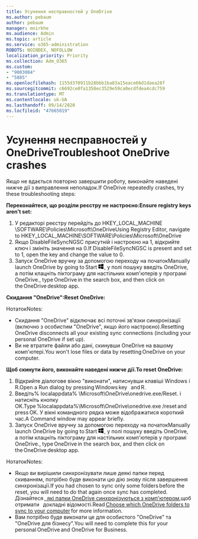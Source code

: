 ```yaml
---
title: Усунення несправностей у OneDrive
ms.author: pebaum
author: pebaum
manager: mnirkhe
ms.audience: Admin
ms.topic: article
ms.service: o365-administration
ROBOTS: NOINDEX, NOFOLLOW
localization_priority: Priority
ms.collection: Adm_O365
ms.custom:
- "9003084"
- "5885"
ms.openlocfilehash: 1155d370911b28bbb1ba83a15eace66d1daea28f
ms.sourcegitcommit: c6692ce0fa1358ec3529e59ca0ecdfdea4cdc759
ms.translationtype: MT
ms.contentlocale: uk-UA
ms.lasthandoff: 09/14/2020
ms.locfileid: "47665019"
---
```

# <a name="troubleshoot-onedrive-crashes"></a><span data-ttu-id="f900a-102">Усунення несправностей у OneDrive</span><span class="sxs-lookup"><span data-stu-id="f900a-102">Troubleshoot OneDrive crashes</span></span>

<span data-ttu-id="f900a-103">Якщо не вдається повторно завершити роботу, виконайте наведені нижче дії з виправлення неполадок.</span><span class="sxs-lookup"><span data-stu-id="f900a-103">If OneDrive repeatedly crashes, try these troubleshooting steps:</span></span>

<span data-ttu-id="f900a-104">**Переконайтеся, що розділи реєстру не настроєно:**</span><span class="sxs-lookup"><span data-stu-id="f900a-104">**Ensure registry keys aren’t set:**</span></span>

1. <span data-ttu-id="f900a-105">У редакторі реєстру перейдіть до HKEY_LOCAL_MACHINE \SOFTWARE\Policies\Microsoft\OneDrive</span><span class="sxs-lookup"><span data-stu-id="f900a-105">Using Registry Editor, navigate to HKEY_LOCAL_MACHINE\SOFTWARE\Policies\Microsoft\OneDrive</span></span>
2. <span data-ttu-id="f900a-106">Якщо DisableFileSyncNGSC присутній і настроєно на 1, відкрийте ключ і змініть значення на 0.</span><span class="sxs-lookup"><span data-stu-id="f900a-106">If DisableFileSyncNGSC is present and set to 1, open the key and change the value to 0.</span></span>
3. <span data-ttu-id="f900a-107">Запуск OneDrive вручну за допомогою переходу на початок</span><span class="sxs-lookup"><span data-stu-id="f900a-107">Manually launch OneDrive by going to Start</span></span> ![Натисніть клавішу Windows](data:image/png;base64,iVBORw0KGgoAAAANSUhEUgAAABEAAAAOCAYAAADJ7fe0AAAAAXNSR0IArs4c6QAAAARnQU1BAACxjwv8YQUAAAAJcEhZcwAADsQAAA7EAZUrDhsAAADxSURBVDhPY/wPBAx4wR+Gd6/fM7x9/ZTh9ZuXDGdPnWE4tH0rw/UHDxlaVp9kCDCSYWABKfv35wfD+/cfGV4+fcLw5uVjhlOXzzFsX/qWYebmZAZPWWOGO2DD8ACQS9Y3e4Bcg4Y9/t94fPa/CoY4Aq8/+xik/T8TkEMxGDyGgANWwSqeobvbGSyAADIM3BwCDKXd3QyfoCLoQEGAA0xTxSWjsYMJwLHjkruU4UXSJ4YnT54x3Dh/luHmjfMMmw9wMjCDlRAGBDPgjy8fGT5//8rw9P4Thge3zzNcvXmDYevmfQzXb1xlmH/0ATADyjAAAKdWkD3ZSwNeAAAAAElFTkSuQmCC)<span data-ttu-id="f900a-109">, у полі пошуку введіть OneDrive, а потім клацніть піктограму для настільних комп'ютерів у програмі OneDrive.</span><span class="sxs-lookup"><span data-stu-id="f900a-109">, type OneDrive in the search box, and then click on the OneDrive desktop app.</span></span>

<span data-ttu-id="f900a-110">**Скидання "OneDrive":**</span><span class="sxs-lookup"><span data-stu-id="f900a-110">**Reset OneDrive:**</span></span>

<span data-ttu-id="f900a-111">Нотаток</span><span class="sxs-lookup"><span data-stu-id="f900a-111">Notes:</span></span>

- <span data-ttu-id="f900a-112">Скидання "OneDrive" відключає всі поточні зв'язки синхронізації (включно з особистим "OneDrive", якщо його настроєно).</span><span class="sxs-lookup"><span data-stu-id="f900a-112">Resetting OneDrive disconnects all your existing sync connections (including your personal OneDrive if set up).</span></span>
- <span data-ttu-id="f900a-113">Ви не втратите файли або дані, скинувши OneDrive на вашому комп'ютері.</span><span class="sxs-lookup"><span data-stu-id="f900a-113">You won't lose files or data by resetting OneDrive on your computer.</span></span>

<span data-ttu-id="f900a-114">**Щоб скинути його, виконайте наведені нижче дії.**</span><span class="sxs-lookup"><span data-stu-id="f900a-114">**To reset OneDrive:**</span></span>

1. <span data-ttu-id="f900a-115">Відкрийте діалогове вікно "виконати", натиснувши клавіші Windows і R.</span><span class="sxs-lookup"><span data-stu-id="f900a-115">Open a Run dialog by pressing Windows key    and R.</span></span>
2. <span data-ttu-id="f900a-116">Введіть% localappdata% \Microsoft\OneDrive\onedrive.exe/Reset. і натисніть кнопку OK.</span><span class="sxs-lookup"><span data-stu-id="f900a-116">Type %localappdata%\Microsoft\OneDrive\onedrive.exe /reset and press OK.</span></span> <span data-ttu-id="f900a-117">У вікні командного рядка може відображатися короткий час.</span><span class="sxs-lookup"><span data-stu-id="f900a-117">A Command window may appear briefly.</span></span>
3. <span data-ttu-id="f900a-118">Запуск OneDrive вручну за допомогою переходу на початок</span><span class="sxs-lookup"><span data-stu-id="f900a-118">Manually launch OneDrive by going to Start</span></span> ![Натисніть клавішу Windows](data:image/png;base64,iVBORw0KGgoAAAANSUhEUgAAABEAAAAOCAYAAADJ7fe0AAAAAXNSR0IArs4c6QAAAARnQU1BAACxjwv8YQUAAAAJcEhZcwAADsQAAA7EAZUrDhsAAADxSURBVDhPY/wPBAx4wR+Gd6/fM7x9/ZTh9ZuXDGdPnWE4tH0rw/UHDxlaVp9kCDCSYWABKfv35wfD+/cfGV4+fcLw5uVjhlOXzzFsX/qWYebmZAZPWWOGO2DD8ACQS9Y3e4Bcg4Y9/t94fPa/CoY4Aq8/+xik/T8TkEMxGDyGgANWwSqeobvbGSyAADIM3BwCDKXd3QyfoCLoQEGAA0xTxSWjsYMJwLHjkruU4UXSJ4YnT54x3Dh/luHmjfMMmw9wMjCDlRAGBDPgjy8fGT5//8rw9P4Thge3zzNcvXmDYevmfQzXb1xlmH/0ATADyjAAAKdWkD3ZSwNeAAAAAElFTkSuQmCC)<span data-ttu-id="f900a-120">, у полі пошуку введіть OneDrive, а потім клацніть піктограму для настільних комп'ютерів у програмі OneDrive.</span><span class="sxs-lookup"><span data-stu-id="f900a-120">, type OneDrive in the search box, and then click on the OneDrive desktop app.</span></span>

<span data-ttu-id="f900a-121">Нотаток</span><span class="sxs-lookup"><span data-stu-id="f900a-121">Notes:</span></span>

- <span data-ttu-id="f900a-122">Якщо ви вирішили синхронізувати лише деякі папки перед скиванням, потрібно буде виконати цю дію знову після завершення синхронізації.</span><span class="sxs-lookup"><span data-stu-id="f900a-122">If you had chosen to sync only some folders before the reset, you will need to do that again once sync has completed.</span></span> <span data-ttu-id="f900a-123">Дізнайтеся [, які папки OneDrive синхронізуються з комп'ютером,](https://support.office.com/article/98b8b011-8b94-419b-aa95-a14ff2415e85)щоб отримати   докладні відомості.</span><span class="sxs-lookup"><span data-stu-id="f900a-123">Read [Choose which OneDrive folders to sync to your computer](https://support.office.com/article/98b8b011-8b94-419b-aa95-a14ff2415e85) for more information.</span></span>
- <span data-ttu-id="f900a-124">Вам потрібно буде виконати це для особистого "OneDrive" та "OneDrive для бізнесу".</span><span class="sxs-lookup"><span data-stu-id="f900a-124">You will need to complete this for your personal OneDrive and OneDrive for Business.</span></span>